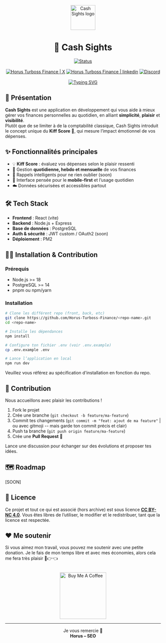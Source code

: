 <div align="center">
	<img src="https://avatars.githubusercontent.com/u/170715457?s=400&u=783cf2fd86f81d52ae4fc0c87f7cac07f925d473&v=4" alt="Cash Sights logo" width="80px" />
</div>

<div align="center">
    <h1>💸 Cash Sights</h1>
    <a href="https://cashsight.fr/"><img alt="Status" src="https://img.shields.io/badge/Status-Alpha%20public-EFCB8C?style=for-the-badge"></a>
    <br/>
    <br/>
	<div display="flex">
		<a href="https://x.com/HorusTFinance/"><img alt="Horus Turboss Finance | X" src="https://img.shields.io/badge/HorusTFinance-black?style=for-the-badge&logo=X&logoColor=white" /></a>
		<a href="https://www.linkedin.com/company/cash-sight"><img alt="Horus Turboss Finance | linkedin" src="https://img.shields.io/badge/Linkedin%20page-0077B5?style=for-the-badge" /></a>
		<a href="https://discord.gg/MM2b7kWjde"><img alt="Discord" src="https://img.shields.io/discord/1201514411559505961?color=blue&labelColor=292929&label=chat%20-%20discord&logo=discord&style=for-the-badge" /></a>
	</div>
    <br/>
	<a href="https://git.io/typing-svg"><img src="https://readme-typing-svg.demolab.com?font=Fira+Code&duration=2000&pause=1200&color=EFCB8C&center=true&vCenter=true&width=435&lines=Cash+Sights%2C;L'application+de+getion+de+budget;Bas%C3%A9e+sur+le+Kiff+Score+%E2%9C%A8" alt="Typing SVG" /></a>
	
</div>


## 🚀 Présentation
**Cash Sights** est une application en développement qui vous aide à mieux gérer vos finances personnelles au quotidien, en alliant **simplicité**, **plaisir** et **visibilité**.  
Plutôt que de se limiter à de la comptabilité classique, Cash Sights introduit le concept unique du **Kiff Score** 🧡, qui mesure l’impact émotionnel de vos dépenses.  

## ✨ Fonctionnalités principales
- 💡 **Kiff Score** : évaluez vos dépenses selon le plaisir ressenti  
- 📅 Gestion **quotidienne, hebdo et mensuelle** de vos finances  
- 🔔 Rappels intelligents pour ne rien oublier (soon)
- 📱 Interface pensée pour le **mobile-first** et l’usage quotidien
- ☁️ Données sécurisées et accessibles partout  

## 🛠️ Tech Stack
- **Frontend** : React (vite)  
- **Backend** : Node.js + Express  
- **Base de données** : PostgreSQL  
- **Auth & sécurité** : JWT custom / OAuth2 (soon)  
- **Déploiement** : PM2

## 🧑‍💻 Installation & Contribution
### Prérequis
- Node.js >= 18  
- PostgreSQL >= 14  
- pnpm ou npm/yarn  

### Installation
```bash
# Clone les différent repo (front, back, etc)
git clone https://github.com/Horus-Turboss-Finance/<repo-name>.git
cd <repo-name>

# Installe les dépendances
npm install

# Configure ton fichier .env (voir .env.example)
cp .env.example .env

# Lance l’application en local
npm run dev
```

Veuillez vous référez au spécification d'installation en fonction du repo.

## 🤝 Contribution
Nous accueillons avec plaisir les contributions !
1. Fork le projet
2. Crée une branche (`git checkout -b feature/ma-feature`)
3. Commit tes changements (`git commit -m "feat: ajout de ma feature"` | ou avec gitmoji -- mais garde ton commit précis et clair)
4. Push ta branche (`git push origin feature/ma-feature`)
5. Crée une **Pull Request** 🎉

Lance une discussion pour échanger sur des évolutions et proposer tes idées.

## 🗺️ Roadmap
[SOON]

## 📜 Licence
Ce projet et tout ce qui est associé (hors archive) est sous licence [**CC BY-NC 4.0**](https://spdx.org/licenses/CC-BY-NC-4.0.html).
Vous êtes libres de l’utiliser, le modifier et le redistribuer, tant que la licence est respectée.

## ❤️ Me soutenir
Si vous aimez mon travail, vous pouvez me soutenir avec une petite donation. Je le fais de mon temps libre et avec mes économies, alors cela me fera très plaisir 🥺👉👈

<br/>
<div align="center"><a href="https://coff.ee/Horus.Turboss" target="_blank"><img src="https://cdn.buymeacoffee.com/buttons/v2/default-red.png" alt="Buy Me A Coffee" width="150" ></a>
</div>

---

<div align="center">
    <p>Je vous remercie 🙏<br/>
    <strong>Horus – SEO</strong></p>
</div>

